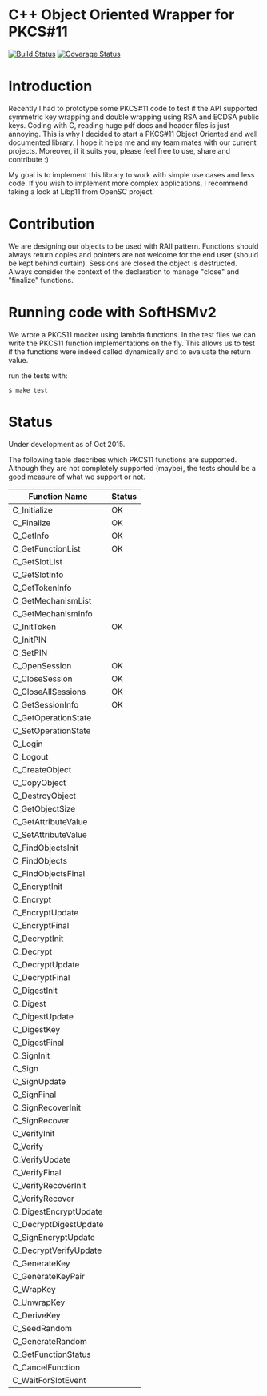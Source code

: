 C++ Object Oriented Wrapper for PKCS#11
=======
[![Build Status](https://travis-ci.org/LabSEC/object-pkcs11.svg?branch=master)](https://travis-ci.org/LabSEC/object-pkcs11)
[![Coverage Status](https://coveralls.io/repos/github/LabSEC/object-pkcs11/badge.svg?branch=dev)](https://coveralls.io/github/LabSEC/object-pkcs11?branch=dev)

# Introduction

Recently I had to prototype some PKCS#11 code to test if the API supported
symmetric key wrapping and double wrapping using RSA and ECDSA public keys.
Coding with C, reading huge pdf docs and header files is just annoying. This
is why I decided to start a PKCS#11 Object Oriented and well documented library.
I hope it helps me and my team mates with our current projects. Moreover, if
it suits you, please feel free to use, share and contribute :)

My goal is to implement this library to work with simple use cases and less code.
If you wish to implement more complex applications, I recommend taking a look at
Libp11 from OpenSC project.

# Contribution

We are designing our objects to be used with RAII pattern. Functions should always
return copies and pointers are not welcome for the end user (should be kept behind
curtain). Sessions are closed the object is destructed. Always consider the 
context of the declaration to manage "close" and "finalize" functions.


# Running code with SoftHSMv2

We wrote a PKCS11 mocker using lambda functions. In the test files we can write the
PKCS11 function implementations on the fly. This allows us to test if the functions
were indeed called dynamically and to evaluate the return value.

run the tests with:

	$ make test

# Status
Under development as of Oct 2015.

The following table describes which PKCS11 functions are supported. Although they are not completely supported (maybe), the tests should be a good measure of what we support or not.

| Function Name         | Status        |
| --------------------- | ------------- |
| C_Initialize          | OK            |
| C_Finalize            | OK            |
| C_GetInfo             | OK            |
| C_GetFunctionList     | OK            |
| C_GetSlotList         |               |
| C_GetSlotInfo         |               |
| C_GetTokenInfo        |               |
| C_GetMechanismList    |               |
| C_GetMechanismInfo    |               |
| C_InitToken           | OK            |
| C_InitPIN             |               |
| C_SetPIN              |               |
| C_OpenSession         | OK            |
| C_CloseSession        | OK            |
| C_CloseAllSessions    | OK            |
| C_GetSessionInfo      | OK            |
| C_GetOperationState   |               |
| C_SetOperationState   |               |
| C_Login               |               |
| C_Logout              |               |
| C_CreateObject        |               |
| C_CopyObject          |               |
| C_DestroyObject       |               |
| C_GetObjectSize       |               |
| C_GetAttributeValue   |               |
| C_SetAttributeValue   |               |
| C_FindObjectsInit     |               |
| C_FindObjects         |               |
| C_FindObjectsFinal    |               |
| C_EncryptInit         |               |
| C_Encrypt             |               |
| C_EncryptUpdate       |               |
| C_EncryptFinal        |               |
| C_DecryptInit         |               |
| C_Decrypt             |               |
| C_DecryptUpdate       |               |
| C_DecryptFinal        |               |
| C_DigestInit          |               |
| C_Digest              |               |
| C_DigestUpdate        |               |
| C_DigestKey           |               |
| C_DigestFinal         |               |
| C_SignInit            |               |
| C_Sign                |               |
| C_SignUpdate          |               |
| C_SignFinal           |               |
| C_SignRecoverInit     |               |
| C_SignRecover         |               |
| C_VerifyInit          |               |
| C_Verify              |               |
| C_VerifyUpdate        |               |
| C_VerifyFinal         |               |
| C_VerifyRecoverInit   |               |
| C_VerifyRecover       |               |
| C_DigestEncryptUpdate |               |
| C_DecryptDigestUpdate |               |
| C_SignEncryptUpdate   |               |
| C_DecryptVerifyUpdate |               |
| C_GenerateKey         |               |
| C_GenerateKeyPair     |               |
| C_WrapKey             |               |
| C_UnwrapKey           |               |
| C_DeriveKey           |               |
| C_SeedRandom          |               |
| C_GenerateRandom      |               |
| C_GetFunctionStatus   |               |
| C_CancelFunction      |               |
| C_WaitForSlotEvent    |               |
